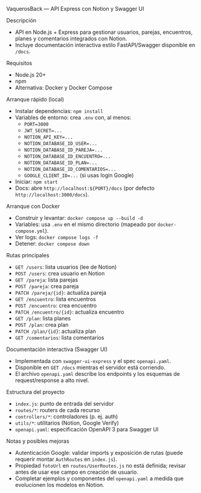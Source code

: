 VaquerosBack — API Express con Notion y Swagger UI

Descripción
- API en Node.js + Express para gestionar usuarios, parejas, encuentros, planes y comentarios integrados con Notion.
- Incluye documentación interactiva estilo FastAPI/Swagger disponible en `/docs`.

Requisitos
- Node.js 20+
- npm
- Alternativa: Docker y Docker Compose

Arranque rápido (local)
- Instalar dependencias: `npm install`
- Variables de entorno: crea `.env` con, al menos:
  - `PORT=3000`
  - `JWT_SECRET=...`
  - `NOTION_API_KEY=...`
  - `NOTION_DATABASE_ID_USER=...`
  - `NOTION_DATABASE_ID_PAREJA=...`
  - `NOTION_DATABASE_ID_ENCUENTRO=...`
  - `NOTION_DATABASE_ID_PLAN=...`
  - `NOTION_DATABASE_ID_COMENTARIOS=...`
  - `GOOGLE_CLIENT_ID=...` (si usas login Google)
- Iniciar: `npm start`
- Docs: abre `http://localhost:${PORT}/docs` (por defecto `http://localhost:3000/docs`).

Arranque con Docker
- Construir y levantar: `docker compose up --build -d`
- Variables: usa `.env` en el mismo directorio (mapeado por `docker-compose.yml`).
- Ver logs: `docker compose logs -f`
- Detener: `docker compose down`

Rutas principales
- `GET /users`: lista usuarios (lee de Notion)
- `POST /users`: crea usuario en Notion
- `GET /pareja`: lista parejas
- `POST /pareja`: crea pareja
- `PATCH /pareja/{id}`: actualiza pareja
- `GET /encuentro`: lista encuentros
- `POST /encuentro`: crea encuentro
- `PATCH /encuentro/{id}`: actualiza encuentro
- `GET /plan`: lista planes
- `POST /plan`: crea plan
- `PATCH /plan/{id}`: actualiza plan
- `GET /comentarios`: lista comentarios

Documentación interactiva (Swagger UI)
- Implementada con `swagger-ui-express` y el spec `openapi.yaml`.
- Disponible en `GET /docs` mientras el servidor está corriendo.
- El archivo `openapi.yaml` describe los endpoints y los esquemas de request/response a alto nivel.

Estructura del proyecto
- `index.js`: punto de entrada del servidor
- `routes/*`: routers de cada recurso
- `controllers/*`: controladores (p. ej. auth)
- `utils/*`: utilitarios (Notion, Google Verify)
- `openapi.yaml`: especificación OpenAPI 3 para Swagger UI

Notas y posibles mejoras
- Autenticación Google: validar imports y exposición de rutas (puede requerir montar `AuthRoutes` en `index.js`).
- Propiedad `fotoUrl` en `routes/UserRoutes.js` no está definida; revisar antes de usar ese campo en creación de usuario.
- Completar ejemplos y componentes del `openapi.yaml` a medida que evolucionen los modelos en Notion.

